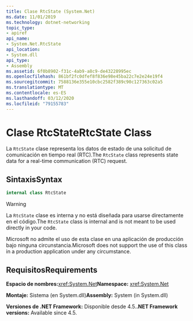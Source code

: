 ```yaml
---
title: Clase RtcState (System.Net)
ms.date: 11/01/2019
ms.technology: dotnet-networking
topic_type:
- apiref
api_name:
- System.Net.RtcState
api_location:
- System.dll
api_type:
- Assembly
ms.assetid: 6f0b8902-f31c-4ab9-a8c9-de43228995ec
ms.openlocfilehash: 861bf2fc0dfef8f836e98e45ba22c7e2e24e19f4
ms.sourcegitcommit: 7588136e355e10cbc2582f389c90c127363c02a5
ms.translationtype: MT
ms.contentlocale: es-ES
ms.lasthandoff: 03/12/2020
ms.locfileid: "79155783"
---
```

# <a name="rtcstate-class"></a><span data-ttu-id="09318-102">Clase RtcState</span><span class="sxs-lookup"><span data-stu-id="09318-102">RtcState Class</span></span>

<span data-ttu-id="09318-103">La `RtcState` clase representa los datos de estado de una solicitud de comunicación en tiempo real (RTC).</span><span class="sxs-lookup"><span data-stu-id="09318-103">The `RtcState` class represents state data for a real-time communication (RTC) request.</span></span>

## <a name="syntax"></a><span data-ttu-id="09318-104">Sintaxis</span><span class="sxs-lookup"><span data-stu-id="09318-104">Syntax</span></span>
  
```csharp  
internal class RtcState
```

> [!WARNING]
> <span data-ttu-id="09318-105">La `RtcState` clase es interna y no está diseñada para usarse directamente en el código.</span><span class="sxs-lookup"><span data-stu-id="09318-105">The `RtcState` class is internal and is not meant to be used directly in your code.</span></span>
>
> <span data-ttu-id="09318-106">Microsoft no admite el uso de esta clase en una aplicación de producción bajo ninguna circunstancia.</span><span class="sxs-lookup"><span data-stu-id="09318-106">Microsoft does not support the use of this class in a production application under any circumstance.</span></span>

## <a name="requirements"></a><span data-ttu-id="09318-107">Requisitos</span><span class="sxs-lookup"><span data-stu-id="09318-107">Requirements</span></span>

<span data-ttu-id="09318-108">**Espacio de nombres:**<xref:System.Net></span><span class="sxs-lookup"><span data-stu-id="09318-108">**Namespace:** <xref:System.Net></span></span>

<span data-ttu-id="09318-109">**Montaje:** Sistema (en System.dll)</span><span class="sxs-lookup"><span data-stu-id="09318-109">**Assembly:** System (in System.dll)</span></span>

<span data-ttu-id="09318-110">**Versiones de .NET Framework:** Disponible desde 4.5.</span><span class="sxs-lookup"><span data-stu-id="09318-110">**.NET Framework versions:** Available since 4.5.</span></span>

